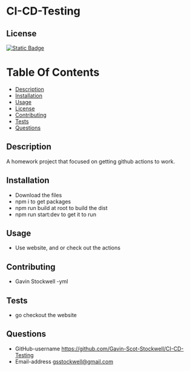 
# CI-CD-Testing 


## License
[![Static Badge](https://img.shields.io/badge/License-Mit_License-name?style=flat&logo=%23512BD4&logoColor=%2300bfff&labelColor=%23add8e6&color=%2300bfff)](https://mit-license.org/)


# Table Of Contents
* [Description](#description)
* [Installation](#installation)
* [Usage](#usage)
* [License](#license)
* [Contributing](#contributing)
* [Tests](#tests)
* [Questions](#questions)


## Description
A homework project that focused on getting github actions to work.

## Installation
* Download the files
* npm i to get packages
* npm run build at root to build the dist
* npm run start:dev to get it to run


## Usage
* Use website, and or check out the actions

## Contributing
* Gavin Stockwell -yml

## Tests
* go checkout the website


## Questions
* GitHub-username https://github.com/Gavin-Scot-Stockwell/CI-CD-Testing
* Email-address gsstockwell@gmail.com

